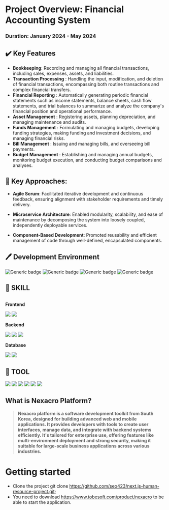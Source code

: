 # Project Overview: Financial Accounting System
### Duration: January 2024 - May 2024 

## ✔️ Key Features
*  **Bookkeeping**: Recording and managing all financial transactions, including sales, expenses, assets, and liabilities.
*  **Transaction Processing** : Handling the input, modification, and deletion of financial transactions, encompassing both routine transactions and complex financial transfers.
* **Financial Reporting** : Automatically generating periodic financial statements such as income statements, balance sheets, cash flow statements, and trial balances to summarize and analyze the company's financial position and operational performance.
* **Asset Management** : Registering assets, planning depreciation, and managing maintenance and audits.
* **Funds Management** : Formulating and managing budgets, developing funding strategies, making funding and investment decisions, and managing financial risks.
* **Bill Management** : Issuing and managing bills, and overseeing bill payments.
* **Budget Management** : Establishing and managing annual budgets, monitoring budget execution, and conducting budget comparisons and analyses.

## 📌 Key Approaches:

* **Agile Scrum**: Facilitated iterative development and continuous feedback, ensuring alignment with stakeholder requirements and timely delivery.

* **Microservice Architecture**: Enabled modularity, scalability, and ease of maintenance by decomposing the system into loosely coupled, independently deployable services.

* **Component-Based Development**: Promoted reusability and efficient management of code through well-defined, encapsulated components.


## 🖊️ Development Environment
![Generic badge](https://img.shields.io/badge/spring--boot-2.7.0-brightgreen.svg)
![Generic badge](https://img.shields.io/badge/jdk-11-orange.svg)
![Generic badge](https://img.shields.io/badge/Gradle-7.5-yellowgreen.svg)
![Generic badge](https://img.shields.io/badge/intelij-2023.2.1-purple.svg) 

## 📝 SKILL
<div style="display:flex; flex-direction:column; align-items:flex-start;">
    <!-- Frontend -->
    <p><strong>Frontend</strong></p>
    <div>
        <img src="https://img.shields.io/badge/javascript-F7DF1E?style=flat-square&logo=JavaScript&logoColor=white">
        <img src="https://github.com/seo423/nexacro-accounting-project/assets/136302997/71165e6a-7918-40b0-826c-1ac1abbee47a">
    </div>    
    <!-- Backend -->
    <p><strong>Backend</strong></p>
    <div>
        <img src="https://img.shields.io/badge/Java-007396?style=for-the-badge&logo=Java&logoColor=white"> 
        <img src="https://img.shields.io/badge/MyBatis-000000?style=for-the-badge&logo=MyBatis&logoColor=white">
        <img src="https://img.shields.io/badge/Jpa-83B81A?style=for-the-badge&logo=Jpa&logoColor=yellow">
    </div>
    <!-- Database -->
    <p><strong>Database</strong></p>
    <div>
        <img src="https://img.shields.io/badge/oracle-F80000?style=for-the-badge&logo=Oracle&logoColor=white">
        <img src="https://img.shields.io/badge/PL/SQL-4B4B77?style=for-the-badge&logo=PL/SQL&logoColor=white"> 
    </div>
</div>

## 🔨 TOOL
<div style="display:flex; flex-direction:column; align-items:flex-start;">
    <div>
        <img src="https://img.shields.io/badge/visualstudiocode-007ACC?style=for-the-badge&logo=visualstudiocode&logoColor=white"> 
        <img src="https://img.shields.io/badge/intellijidea-000000?style=for-the-badge&logo=intellijidea&logoColor=white"> 
        <img src="https://img.shields.io/badge/github-181717?style=for-the-badge&logo=github&logoColor=white"> 
        <img src="https://img.shields.io/badge/Sourcetree-0052CC?style=for-the-badge&logo=Sourcetree&logoColor=white">
        <img src="https://img.shields.io/badge/jira-0052CC?style=for-the-badge&logo=Jira&logoColor=white"> 
        <img src="https://img.shields.io/badge/bitbucket-0052CC?style=for-the-badge&logo=Bitbucket&logoColor=white"> 
    </div>
</div>


## What is Nexacro Platform?
> #### Nexacro platform is a software development toolkit from South Korea, designed for building advanced web and mobile applications. It provides developers with tools to create user interfaces, manage data, and integrate with backend systems efficiently. It's tailored for enterprise use, offering features like multi-environment deployment and strong security, making it suitable for large-scale business applications across various industries.


# Getting started
* Clone the project git clone https://github.com/seo423/next.js-human-resource-project.git;
* You need to download https://www.tobesoft.com/product/nexacro to be able to start the application.
